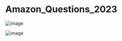 # Amazon_Questions_2023

![image](https://user-images.githubusercontent.com/110763409/228339837-2cda256a-679e-4a23-bd72-1e45cea32963.png)

![image](https://user-images.githubusercontent.com/110763409/228340814-d2acb6db-3dc5-4afb-98a8-833556222f07.png)
